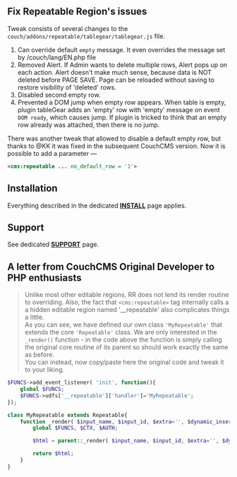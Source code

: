 ## Fix Repeatable Region's issues

Tweak consists of several changes to the `couch/addons/repeatable/tablegear/tablegear.js` file.

1. Can override default `empty` message. It even overrides the message set by /couch/lang/EN.php file
2. Removed Alert. If Admin wants to delete multiple rows, Alert pops up on each action. Alert doesn't make much sense, because data is NOT deleted before PAGE SAVE. Page can be reloaded without saving to restore visibility of 'deleted' rows.
3. Disabled second empty row.
4. Prevented a DOM jump when empty row appears. When table is empty, plugin tableGear adds an 'empty' row with 'empty' message on event `DOM ready`, which causes jump. If plugin is tricked to think that an empty row already was attached, then there is no jump.

There was another tweak that allowed to disable a default empty row, but thanks to @KK it was fixed in the subsequent CouchCMS version. Now it is possible to add a parameter &mdash;

```xml
<cms:repeatable ... no_default_row = '1'>
```

## Installation

Everything described in the dedicated [**INSTALL**](/INSTALL.md) page applies.

## Support

See dedicated [**SUPPORT**](/SUPPORT.md) page.

## A letter from CouchCMS Original Developer to PHP enthusiasts

> Unlike most other editable regions, RR does not lend its render routine to overriding.
Also, the fact that `<cms:repeatable>` tag internally calls a a hidden editable region named '__repeatable' also complicates things a little.<br>
> As you can see, we have defined our own class `'MyRepeatable'` that extends the core `'Repeatable'` class. We are only interested in the `_render()` function - in the code above the function is simply calling the original core routine of its parent so should work exactly the same as before.<br>
You can instead, now copy/paste here the original code and tweak it to your liking.

```php
$FUNCS->add_event_listener( 'init', function(){
    global $FUNCS;
    $FUNCS->udfs['__repeatable']['handler']='MyRepeatable';
});

class MyRepeatable extends Repeatable{
    function _render( $input_name, $input_id, $extra='', $dynamic_insertion=0 ){
        global $FUNCS, $CTX, $AUTH;

        $html = parent::_render( $input_name, $input_id, $extra='', $dynamic_insertion );

        return $html;
    }
}
```
